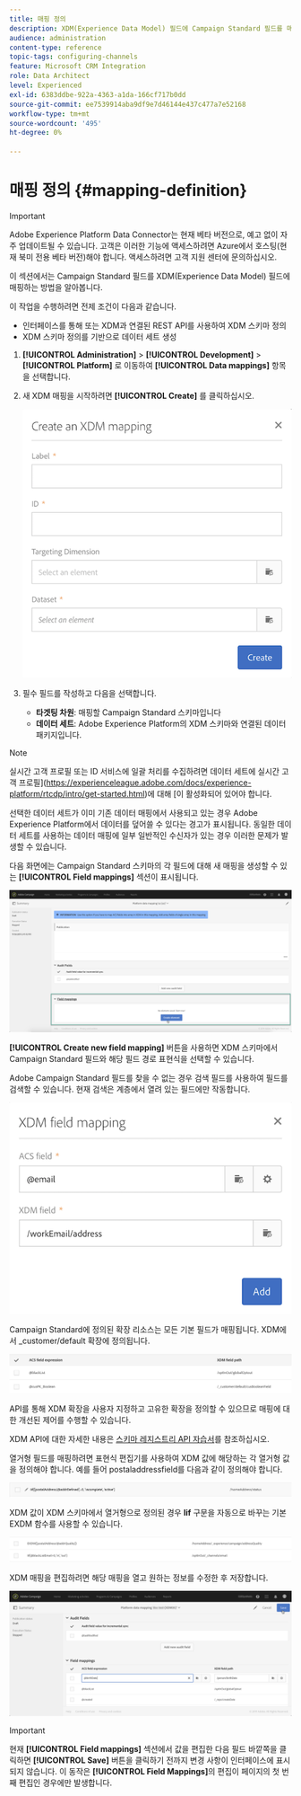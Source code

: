 ```yaml
---
title: 매핑 정의
description: XDM(Experience Data Model) 필드에 Campaign Standard 필드를 매핑하는 방법을 알아봅니다.
audience: administration
content-type: reference
topic-tags: configuring-channels
feature: Microsoft CRM Integration
role: Data Architect
level: Experienced
exl-id: 6383ddbe-922a-4363-a1da-166cf717b0dd
source-git-commit: ee7539914aba9df9e7d46144e437c477a7e52168
workflow-type: tm+mt
source-wordcount: '495'
ht-degree: 0%

---
```


# 매핑 정의 {#mapping-definition}

>[!IMPORTANT]
>
>Adobe Experience Platform Data Connector는 현재 베타 버전으로, 예고 없이 자주 업데이트될 수 있습니다. 고객은 이러한 기능에 액세스하려면 Azure에서 호스팅(현재 북미 전용 베타 버전)해야 합니다. 액세스하려면 고객 지원 센터에 문의하십시오.

이 섹션에서는 Campaign Standard 필드를 XDM(Experience Data Model) 필드에 매핑하는 방법을 알아봅니다.

이 작업을 수행하려면 전제 조건이 다음과 같습니다.

* 인터페이스를 통해 또는 XDM과 연결된 REST API를 사용하여 XDM 스키마 정의
* XDM 스키마 정의를 기반으로 데이터 세트 생성

1. **[!UICONTROL Administration]** > **[!UICONTROL Development]** > **[!UICONTROL Platform]** 로 이동하여 **[!UICONTROL Data mappings]** 항목을 선택합니다.

1. 새 XDM 매핑을 시작하려면 **[!UICONTROL Create]** 를 클릭하십시오.

   ![](assets/aep_createmapping.png)

1. 필수 필드를 작성하고 다음을 선택합니다.

   * **타겟팅 차원**: 매핑할 Campaign Standard 스키마입니다
   * **데이터 세트**: Adobe Experience Platform의 XDM 스키마와 연결된 데이터 패키지입니다.

>[!NOTE]
>
>실시간 고객 프로필 또는 ID 서비스에 일괄 처리를 수집하려면 데이터 세트에 실시간 고객 프로필](https://experienceleague.adobe.com/docs/experience-platform/rtcdp/intro/get-started.html)에 대해 [이 활성화되어 있어야 합니다.
>
>선택한 데이터 세트가 이미 기존 데이터 매핑에서 사용되고 있는 경우 Adobe Experience Platform에서 데이터를 덮어쓸 수 있다는 경고가 표시됩니다. 동일한 데이터 세트를 사용하는 데이터 매핑에 일부 일반적인 수신자가 있는 경우 이러한 문제가 발생할 수 있습니다.

다음 화면에는 Campaign Standard 스키마의 각 필드에 대해 새 매핑을 생성할 수 있는 **[!UICONTROL Field mappings]** 섹션이 표시됩니다.

![](assets/aep_fieldmappings.png)

**[!UICONTROL Create new field mapping]** 버튼을 사용하면 XDM 스키마에서 Campaign Standard 필드와 해당 필드 경로 표현식을 선택할 수 있습니다.

Adobe Campaign Standard 필드를 찾을 수 없는 경우 검색 필드를 사용하여 필드를 검색할 수 있습니다. 현재 검색은 계층에서 열려 있는 필드에만 작동합니다.

![](assets/aep_mapfield.png)

Campaign Standard에 정의된 확장 리소스는 모든 기본 필드가 매핑됩니다. XDM에서 _customer/default 확장에 정의됩니다.

![](assets/aep_fieldscusmapping.png)

API를 통해 XDM 확장을 사용자 지정하고 고유한 확장을 정의할 수 있으므로 매핑에 대한 개선된 제어를 수행할 수 있습니다.

XDM API에 대한 자세한 내용은 [스키마 레지스트리 API 자습서](https://experienceleague.adobe.com/docs/experience-platform/xdm/api/getting-started.html)를 참조하십시오.

열거형 필드를 매핑하려면 표현식 편집기를 사용하여 XDM 값에 해당하는 각 열거형 값을 정의해야 합니다. 예를 들어 postaladdressfield를 다음과 같이 정의해야 합니다.

![](assets/aep_enummapping.png)

XDM 값이 XDM 스키마에서 열거형으로 정의된 경우 **lif** 구문을 자동으로 바꾸는 기본 EXDM 함수를 사용할 수 있습니다.

![](assets/aep_enummappingexdm.png)

XDM 매핑을 편집하려면 해당 매핑을 열고 원하는 정보를 수정한 후 저장합니다.

![](assets/aep_editmapping.png)

>[!IMPORTANT]
>
>현재 **[!UICONTROL Field mappings]** 섹션에서 값을 편집한 다음 필드 바깥쪽을 클릭하면 **[!UICONTROL Save]** 버튼을 클릭하기 전까지 변경 사항이 인터페이스에 표시되지 않습니다. 이 동작은 **[!UICONTROL Field Mappings]**&#x200B;의 편집이 페이지의 첫 번째 편집인 경우에만 발생합니다.
